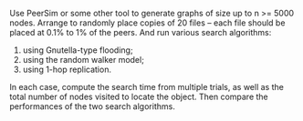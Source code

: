 Use PeerSim or some other tool to generate graphs of size up to n >= 5000 nodes. Arrange to randomly place copies of 20 files – each file should be placed at 0.1% to 1% of the peers. And run various search algorithms:

  1. using Gnutella-type flooding;
  1. using the random walker model;
  1. using 1-hop replication.

In each case, compute the search time from multiple trials, as well as the total number of nodes visited to locate the object. Then compare the performances of the two search algorithms.